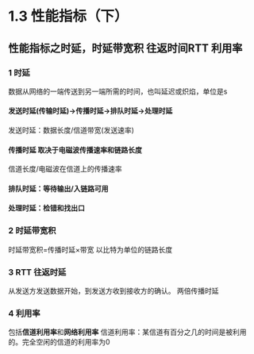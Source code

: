 # 1.3 性能指标（下）

## 性能指标之时延，时延带宽积 往返时间RTT 利用率

### 1 时延

数据从网络的一端传送到另一端所需的时间，也叫延迟或炽焰，单位是s

#### 发送时延\(传输时延\)-&gt;传播时延-&gt;排队时延-&gt;处理时延

发送时延：数据长度/信道带宽\(发送速率\)

#### 传播时延 取决于电磁波传播速率和链路长度

信道长度/电磁波在信道上的传播速率

#### 排队时延：等待输出/入链路可用

#### 处理时延：检错和找出口

### 2 时延带宽积

时延带宽积=传播时延×带宽 以比特为单位的链路长度

### 3 RTT 往返时延

从发送方发送数据开始，到发送方收到接收方的确认。 两倍传播时延

### 4 利用率

包括**信道利用率**和**网络利用率** 信道利用率：某信道有百分之几的时间是被利用的。完全空闲的信道的利用率为0

